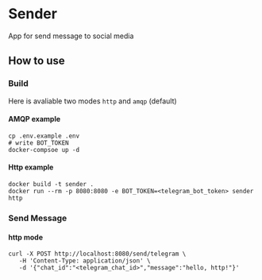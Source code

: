 # Sender
App for send message to social media
## How to use
### Build
Here is avaliable two modes `http` and `amqp` (default)

#### AMQP example
```
cp .env.example .env
# write BOT_TOKEN 
docker-compsoe up -d
```
#### Http example
```
docker build -t sender .
docker run --rm -p 8080:8080 -e BOT_TOKEN=<telegram_bot_token> sender http
```

### Send Message
#### http mode
```
curl -X POST http://localhost:8080/send/telegram \
   -H 'Content-Type: application/json' \
   -d '{"chat_id":"<telegram_chat_id>","message":"hello, http!"}'
```
